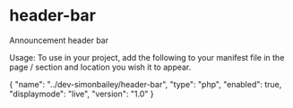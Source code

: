 # header-bar
Announcement header bar

Usage: To use in your project, add the following to your manifest file in the page / section and location you wish it to appear.

{
      "name": "../dev-simonbailey/header-bar",
      "type": "php",
      "enabled": true,
      "displaymode": "live",
      "version": "1.0"
    }

